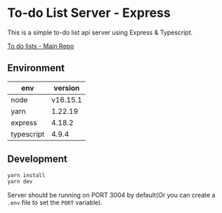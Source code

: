 # To-do List Server - Express

This is a simple to-do list api server using Express & Typescript.

[To do lists - Main Repo](https://github.com/harryuan65/To-do-Lists)

## Environment

| env        | version  |
| ---------- | -------- |
| node       | v16.15.1 |
| yarn       | 1.22.19  |
| express    | 4.18.2   |
| typescript | 4.9.4    |

## Development

```bash
yarn install
yarn dev
```

Server should be running on PORT 3004 by default(Or you can create a `.env` file to set the `PORT` variable).
